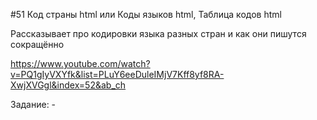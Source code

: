 #51 Код страны html или Коды языков html, Таблица кодов html

Рассказывает про кодировки языка разных стран и как они пишутся сокращённо 

https://www.youtube.com/watch?v=PQ1gIyVXYfk&list=PLuY6eeDuleIMjV7Kff8yf8RA-XwjXVGgl&index=52&ab_ch

Задание: -